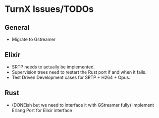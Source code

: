# TurnX Issues/TODOs
## General
- Migrate to Gstreamer

## Elixir
- SRTP needs to actually be implemented.
- Supervision trees need to restart the Rust port if and when it fails.
- Test Driven Development cases for SRTP + H264 + Opus.

## Rust
- (DONEish but we need to interface it with GStreamer fully) Implement Erlang Port for Elixir interface
